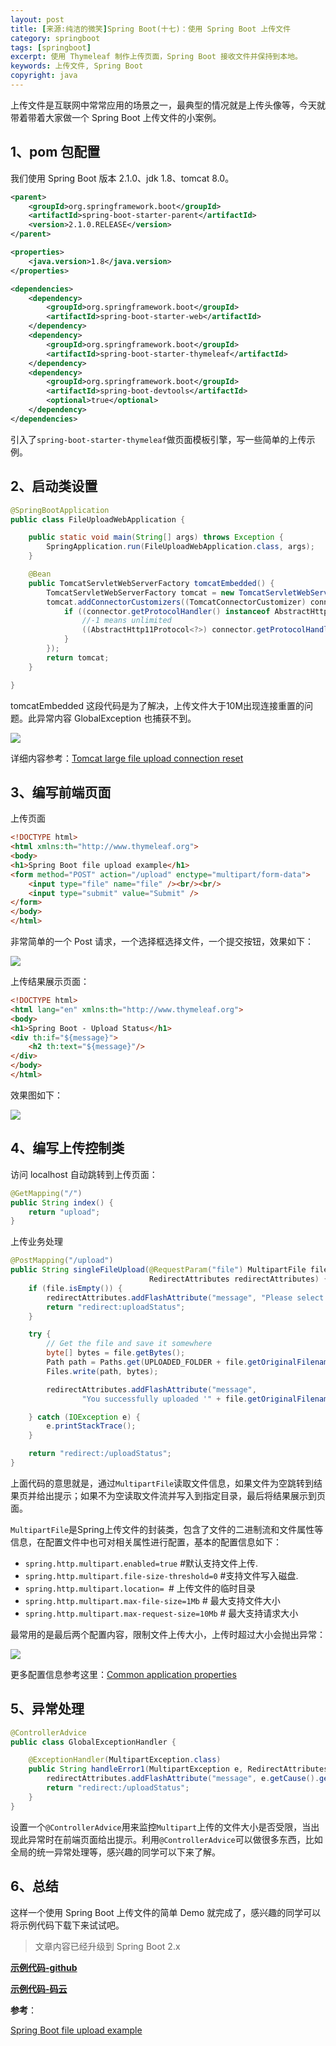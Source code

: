 ```yaml
---
layout: post
title: [来源:纯洁的微笑]Spring Boot(十七)：使用 Spring Boot 上传文件
category: springboot
tags: [springboot]
excerpt: 使用 Thymeleaf 制作上传页面，Spring Boot 接收文件并保持到本地。
keywords: 上传文件, Spring Boot
copyright: java
---
```


上传文件是互联网中常常应用的场景之一，最典型的情况就是上传头像等，今天就带着带着大家做一个 Spring Boot 上传文件的小案例。

## 1、pom 包配置

我们使用 Spring Boot 版本 2.1.0、jdk 1.8、tomcat 8.0。

``` xml
<parent>
    <groupId>org.springframework.boot</groupId>
    <artifactId>spring-boot-starter-parent</artifactId>
    <version>2.1.0.RELEASE</version>
</parent>

<properties>
    <java.version>1.8</java.version>
</properties>

<dependencies>
    <dependency>
        <groupId>org.springframework.boot</groupId>
        <artifactId>spring-boot-starter-web</artifactId>
    </dependency>
    <dependency>
        <groupId>org.springframework.boot</groupId>
        <artifactId>spring-boot-starter-thymeleaf</artifactId>
    </dependency>
    <dependency>
        <groupId>org.springframework.boot</groupId>
        <artifactId>spring-boot-devtools</artifactId>
        <optional>true</optional>
    </dependency>
</dependencies>
```

引入了`spring-boot-starter-thymeleaf`做页面模板引擎，写一些简单的上传示例。


## 2、启动类设置

``` java
@SpringBootApplication
public class FileUploadWebApplication {

    public static void main(String[] args) throws Exception {
        SpringApplication.run(FileUploadWebApplication.class, args);
    }

    @Bean
    public TomcatServletWebServerFactory tomcatEmbedded() {
        TomcatServletWebServerFactory tomcat = new TomcatServletWebServerFactory();
        tomcat.addConnectorCustomizers((TomcatConnectorCustomizer) connector -> {
            if ((connector.getProtocolHandler() instanceof AbstractHttp11Protocol<?>)) {
                //-1 means unlimited
                ((AbstractHttp11Protocol<?>) connector.getProtocolHandler()).setMaxSwallowSize(-1);
            }
        });
        return tomcat;
    }

}
```

tomcatEmbedded 这段代码是为了解决，上传文件大于10M出现连接重置的问题。此异常内容 GlobalException 也捕获不到。

![](http://www.itmind.net/assets/images/2018/springboot/connect_rest.png)

详细内容参考：[Tomcat large file upload connection reset](http://www.mkyong.com/spring/spring-file-upload-and-connection-reset-issue/)

## 3、编写前端页面

上传页面

``` html
<!DOCTYPE html>
<html xmlns:th="http://www.thymeleaf.org">
<body>
<h1>Spring Boot file upload example</h1>
<form method="POST" action="/upload" enctype="multipart/form-data">
    <input type="file" name="file" /><br/><br/>
    <input type="submit" value="Submit" />
</form>
</body>
</html>
```

非常简单的一个 Post 请求，一个选择框选择文件，一个提交按钮，效果如下：

![](http://www.itmind.net/assets/images/2018/springboot/upload_submit.png)

上传结果展示页面：

``` html
<!DOCTYPE html>
<html lang="en" xmlns:th="http://www.thymeleaf.org">
<body>
<h1>Spring Boot - Upload Status</h1>
<div th:if="${message}">
    <h2 th:text="${message}"/>
</div>
</body>
</html>
```

效果图如下：

![](http://www.itmind.net/assets/images/2018/springboot/uploadstatus.png)


## 4、编写上传控制类

访问 localhost 自动跳转到上传页面：

``` java
@GetMapping("/")
public String index() {
    return "upload";
}
```

上传业务处理

``` java
@PostMapping("/upload") 
public String singleFileUpload(@RequestParam("file") MultipartFile file,
                               RedirectAttributes redirectAttributes) {
    if (file.isEmpty()) {
        redirectAttributes.addFlashAttribute("message", "Please select a file to upload");
        return "redirect:uploadStatus";
    }

    try {
        // Get the file and save it somewhere
        byte[] bytes = file.getBytes();
        Path path = Paths.get(UPLOADED_FOLDER + file.getOriginalFilename());
        Files.write(path, bytes);

        redirectAttributes.addFlashAttribute("message",
                "You successfully uploaded '" + file.getOriginalFilename() + "'");

    } catch (IOException e) {
        e.printStackTrace();
    }

    return "redirect:/uploadStatus";
}
```

上面代码的意思就是，通过`MultipartFile`读取文件信息，如果文件为空跳转到结果页并给出提示；如果不为空读取文件流并写入到指定目录，最后将结果展示到页面。

`MultipartFile`是Spring上传文件的封装类，包含了文件的二进制流和文件属性等信息，在配置文件中也可对相关属性进行配置，基本的配置信息如下：

- `spring.http.multipart.enabled=true` #默认支持文件上传.
- `spring.http.multipart.file-size-threshold=0` #支持文件写入磁盘.
- `spring.http.multipart.location= `# 上传文件的临时目录
- `spring.http.multipart.max-file-size=1Mb` # 最大支持文件大小
- `spring.http.multipart.max-request-size=10Mb` # 最大支持请求大小

最常用的是最后两个配置内容，限制文件上传大小，上传时超过大小会抛出异常：

![](http://www.itmind.net/assets/images/2018/springboot/uploadmax.png)


更多配置信息参考这里：[Common application properties](https://docs.spring.io/spring-boot/docs/current/reference/htmlsingle/#common-application-properties)


## 5、异常处理

``` java
@ControllerAdvice
public class GlobalExceptionHandler {

    @ExceptionHandler(MultipartException.class)
    public String handleError1(MultipartException e, RedirectAttributes redirectAttributes) {
        redirectAttributes.addFlashAttribute("message", e.getCause().getMessage());
        return "redirect:/uploadStatus";
    }
}
```

设置一个`@ControllerAdvice`用来监控`Multipart`上传的文件大小是否受限，当出现此异常时在前端页面给出提示。利用`@ControllerAdvice`可以做很多东西，比如全局的统一异常处理等，感兴趣的同学可以下来了解。


## 6、总结

这样一个使用 Spring Boot 上传文件的简单 Demo 就完成了，感兴趣的同学可以将示例代码下载下来试试吧。

> 文章内容已经升级到 Spring Boot 2.x 


**[示例代码-github](https://github.com/ityouknow/spring-boot-examples/tree/master/spring-boot-file-upload)**

**[示例代码-码云](https://gitee.com/ityouknow/spring-boot-examples/tree/master/spring-boot-file-upload)**


**参考**：

[Spring Boot file upload example](http://www.mkyong.com/spring-boot/spring-boot-file-upload-example/)




